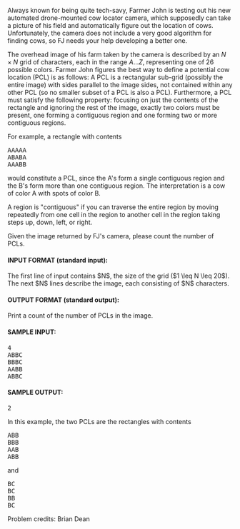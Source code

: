 Always known for being quite tech-savy, Farmer John is testing out his new
automated drone-mounted cow locator camera, which supposedly can take a picture
of his field and automatically figure out the location of cows.  Unfortunately,
the camera does not include a  very good algorithm for finding cows, so FJ needs
your help developing a better one.

The overhead image of his farm taken by the camera is described by an
$N \times N$ grid of characters, each  in the range $A \ldots Z$, representing
one of 26 possible colors.  Farmer John figures the best way to define a
potential cow location (PCL) is as follows: A PCL is a rectangular sub-grid
(possibly the entire image) with sides parallel to the image sides, not
contained within any other PCL (so no smaller subset of a PCL is also a PCL). 
Furthermore, a PCL must satisfy the following property: focusing on just the
contents of the rectangle and ignoring the rest of the image, exactly two colors
must be present, one forming a contiguous region and one forming two or more
contiguous regions.

For example, a rectangle with contents

<pre>
AAAAA
ABABA
AAABB
</pre>

would constitute a PCL, since the A's form a single contiguous region and the
B's form more than one contiguous region.  The interpretation is a cow of color
A with spots of color B.  

A region is "contiguous" if you can traverse the entire region by moving
repeatedly from one cell in the region to another cell in the region taking
steps up, down, left, or right.  

Given the image returned by FJ's camera, please count the number of PCLs.

<div class='prob-in-spec'><h4>INPUT FORMAT (standard input):</h4>
The first line of input contains $N$, the size of the grid ($1 \leq N \leq 20$).
The next $N$ lines describe the image, each consisting of $N$ characters.
</div>

<div class='prob-out-spec'><h4>OUTPUT FORMAT (standard output):</h4>
Print a count of the number of PCLs in the image.
</div>

<h4>SAMPLE INPUT:</h4><pre class='in'>
4
ABBC
BBBC
AABB
ABBC
</pre><h4>SAMPLE OUTPUT:</h4> <pre class='out'>
2
</pre>

In this example, the two PCLs are the rectangles with contents

<pre>
ABB
BBB
AAB
ABB
</pre>

and

<pre>
BC
BC
BB
BC
</pre>
Problem credits: Brian Dean